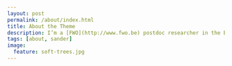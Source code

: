 ```yaml
---
layout: post
permalink: /about/index.html
title: About the Theme
description: I’m a [FWO](http://www.fwo.be) postdoc researcher in the Brain & Cognition Unit in [Leuven](http://maps.google.be/maps?q=Tiensestraat%20102,%203000%20Leuven&amp;hl=nl&amp;sll=50.877571,4.704328&amp;sspn=0.362637,0.617294&amp;vpsrc=0&amp;gl=be&amp;z=16), working on the [GestaltReVision](http://www.gestaltrevision.be) project. [Contact](mailto:sandervandecruys@gmail.com) me.
tags: [about, sander]
image:
  feature: soft-trees.jpg
---
```



